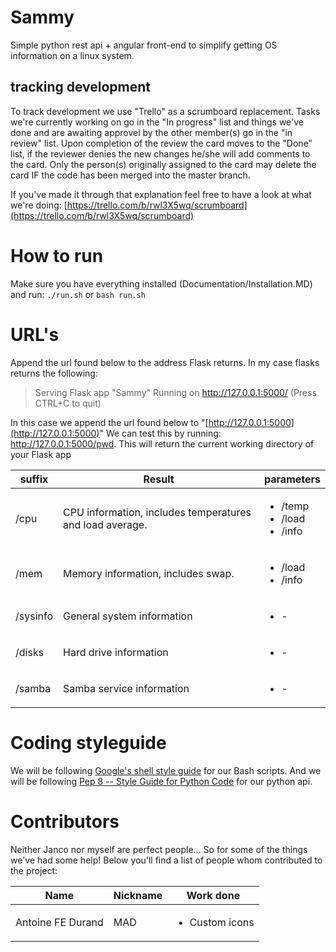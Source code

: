 # Sammy
Simple python rest api + angular front-end to simplify getting OS information on a linux system.

## tracking development
To track development we use "Trello" as a scrumboard replacement.
Tasks we're currently working on go in the "In progress" list and things we've done and are awaiting approvel by the other member(s) go in the "in review" list.
Upon completion of the review the card moves to the "Done" list, if the reviewer denies the new changes he/she will add comments to the card.
Only the person(s) originally assigned to the card may delete the card IF the code has been merged into the master branch.

If you've made it through that explanation feel free to have a look at what we're doing: [https://trello.com/b/rwl3X5wq/scrumboard](https://trello.com/b/rwl3X5wq/scrumboard)

# How to run
Make sure you have everything installed (Documentation/Installation.MD) and run:
`./run.sh`
or
`bash run.sh`

# URL's
Append the url found below to the address Flask returns.
In my case flasks returns the following:

> Serving Flask app "Sammy"
> Running on http://127.0.0.1:5000/ (Press CTRL+C to quit)

In this case we append the url found below to "[http://127.0.0.1:5000](http://127.0.0.1:5000)" 
We can test this by running: http://127.0.0.1:5000/pwd.
This will return the current working directory of your Flask app

| suffix  | Result | parameters |
| ------------- | ------------- | ------------- |
| /cpu    | CPU information, includes temperatures and load average.  | <ul><li>/temp</li><li>/load</li><li>/info</li></ul>|
| /mem    | Memory information, includes swap.  | <ul><li>/load</li><li>/info</li></ul>|
| /sysinfo    | General system information  | <ul><li>-</li></ul>|
| /disks    | Hard drive information  | <ul><li>-</li></ul>|
| /samba    | Samba service information  | <ul><li>-</li></ul>|

# Coding styleguide
We will be following [Google's shell style guide](https://google.github.io/styleguide/shell.xml) for our Bash scripts.
And we will be following [Pep 8 -- Style Guide for Python Code](https://www.python.org/dev/peps/pep-0008/) for our python api.

# Contributors
Neither Janco nor myself are perfect people... So for some of the things we've had some help!
Below you'll find a list of people whom contributed to the project:

| Name | Nickname | Work done |
| ---- | -------- | --------- |
| Antoine FE Durand | MAD | <ul><li>Custom icons</li></ul>
